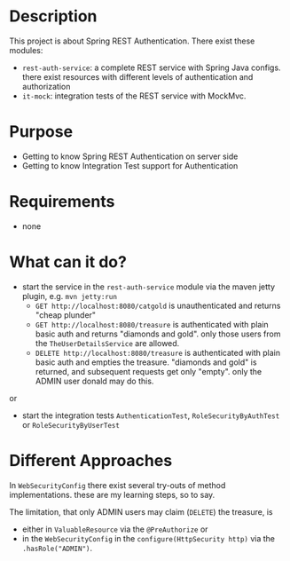 # Description

This project is about Spring REST Authentication. There exist these modules:

* `rest-auth-service`:
a complete REST service with Spring Java configs. there exist resources with different levels of authentication and authorization
* `it-mock`:
integration tests of the REST service with MockMvc.

# Purpose

* Getting to know Spring REST Authentication on server side
* Getting to know Integration Test support for Authentication

# Requirements

* none

# What can it do?

* start the service in the `rest-auth-service` module via the maven jetty plugin, e.g. `mvn jetty:run`
    * `GET http://localhost:8080/catgold`
is unauthenticated and returns "cheap plunder"
    * `GET http://localhost:8080/treasure`
is authenticated with plain basic auth and returns "diamonds and gold". only those users from the `TheUserDetailsService` are allowed.
    * `DELETE http://localhost:8080/treasure`
is authenticated with plain basic auth and empties the treasure. "diamonds and gold" is returned, and subsequent requests get only "empty". only the ADMIN user donald may do this.

or

* start the integration tests `AuthenticationTest`, `RoleSecurityByAuthTest` or `RoleSecurityByUserTest`

# Different Approaches

In `WebSecurityConfig` there exist several try-outs of method implementations. these are my learning steps, so to say.

The limitation, that only ADMIN users may claim (`DELETE`) the treasure, is
 
* either in `ValuableResource` via the `@PreAuthorize` or 
* in the `WebSecurityConfig` in the `configure(HttpSecurity http)` via the `.hasRole("ADMIN")`.